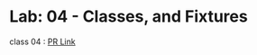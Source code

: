 # Lab: 04 - Classes, and Fixtures
class 04 : [PR Link](https://github.com/Mohammad-Abdul-Ghafour/pythonic-garage-band/pull/1) 